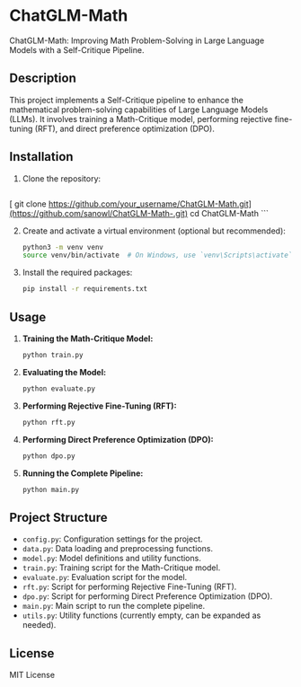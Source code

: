 # ChatGLM-Math

ChatGLM-Math: Improving Math Problem-Solving in Large Language Models with a Self-Critique Pipeline.

## Description

This project implements a Self-Critique pipeline to enhance the mathematical problem-solving capabilities of Large Language Models (LLMs). It involves training a Math-Critique model, performing rejective fine-tuning (RFT), and direct preference optimization (DPO).

## Installation

1. Clone the repository:
    ```bash
  [  git clone https://github.com/your_username/ChatGLM-Math.git](https://github.com/sanowl/ChatGLM-Math-.git)
    cd ChatGLM-Math
    ```

2. Create and activate a virtual environment (optional but recommended):
    ```bash
    python3 -m venv venv
    source venv/bin/activate  # On Windows, use `venv\Scripts\activate`
    ```

3. Install the required packages:
    ```bash
    pip install -r requirements.txt
    ```

## Usage

1. **Training the Math-Critique Model:**
    ```bash
    python train.py
    ```

2. **Evaluating the Model:**
    ```bash
    python evaluate.py
    ```

3. **Performing Rejective Fine-Tuning (RFT):**
    ```bash
    python rft.py
    ```

4. **Performing Direct Preference Optimization (DPO):**
    ```bash
    python dpo.py
    ```

5. **Running the Complete Pipeline:**
    ```bash
    python main.py
    ```

## Project Structure

- `config.py`: Configuration settings for the project.
- `data.py`: Data loading and preprocessing functions.
- `model.py`: Model definitions and utility functions.
- `train.py`: Training script for the Math-Critique model.
- `evaluate.py`: Evaluation script for the model.
- `rft.py`: Script for performing Rejective Fine-Tuning (RFT).
- `dpo.py`: Script for performing Direct Preference Optimization (DPO).
- `main.py`: Main script to run the complete pipeline.
- `utils.py`: Utility functions (currently empty, can be expanded as needed).

## License

MIT License
